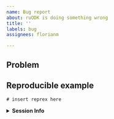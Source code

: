 ```yaml
---
name: Bug report
about: ruODK is doing something wrong
title: ''
labels: bug
assignees: florianm

---
```


## Problem
<!-- Please briefly describe your problem and what output you expect. -->

## Reproducible example
<!-- If this issue refers to a bug or unexpected behaviour of ruODK, please include a minimal reproducible example ([reprex](https://reprex.tidyverse.org/), see also <https://www.tidyverse.org/help/#reprex>). -->

```{r}
# insert reprex here
```

<details>
<summary><strong>Session Info</strong></summary>
  
```{r}
# utils::sessionInfo()
```
</details>
